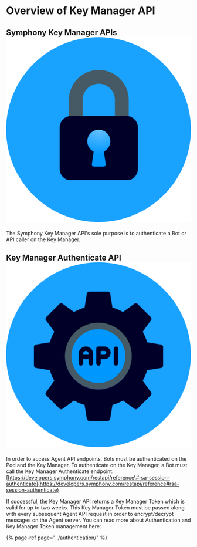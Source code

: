 # Overview of Key Manager API

## Symphony Key Manager APIs ![](../../.gitbook/assets/credentials_bg%20%281%29.png)

The Symphony Key Manager API's sole purpose is to authenticate a Bot or API caller on the Key Manager.

## Key Manager Authenticate API ![](../../.gitbook/assets/api_bg.png)

In order to access Agent API endpoints, Bots must be authenticated on the Pod and the Key Manager. To authenticate on the Key Manager, a Bot must call the Key Manager Authenticate endpoint: [https://developers.symphony.com/restapi/reference\#rsa-session-authenticate](https://developers.symphony.com/restapi/reference#rsa-session-authenticate)

If successful, the Key Manager API returns a Key Manager Token which is valid for up to two weeks. This Key Manager Token must be passed along with every subsequent Agent API request in order to encrypt/decrypt messages on the Agent server. You can read more about Authentication and Key Manager Token management here:

{% page-ref page="../authentication/" %}

